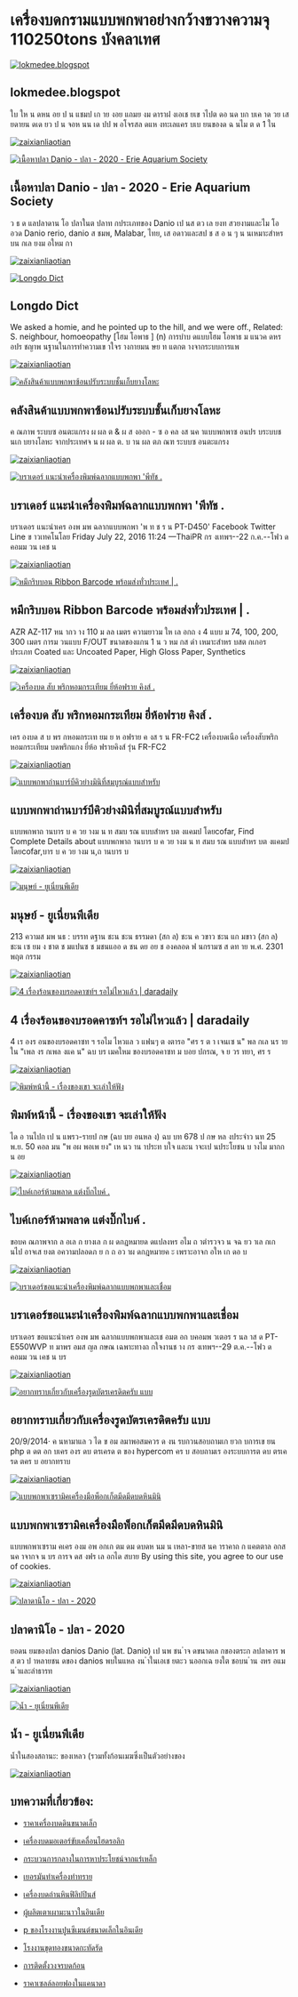 # เครื่องบดกรามแบบพกพาอย่างกว้างขวางความจุ 110250tons บังคลาเทศ
<a href="https://mnn.zoosnet.net/LR/Chatpre.aspx?id=MNN94995150&p=https://topgrinding.com/" target="_blank">![lokmedee.blogspot](https://github.com/technlg/images/blob/main/40.jpg)</a>
## lokmedee.blogspot
ใบ ให น ดหน อย ป น แชมป เก าย งอย แถมย งม ดาราฝ งเอเช ยเข าไปต ดอ นด บก บเค าด วย เส ยดายน ดเด ยว ป น จอห นน เด ปป พ อโจรสล ดแห งทะเลแคร บเบ ยนของด ฉ นไม ต ด 1 ใน 
<a href="https://mnn.zoosnet.net/LR/Chatpre.aspx?id=MNN94995150&p=https://topgrinding.com/" target="_blank"><img src="https://github.com/technlg/images/raw/main/chat11.jpg" alt="zaixianliaotian"/></a><a href="//whatsapp.shibangsoft.com/WhatsApp.php" ><img src="https://github.com/technlg/images/raw/main/chat11.png" alt=""></a>
<a href="https://mnn.zoosnet.net/LR/Chatpre.aspx?id=MNN94995150&p=https://topgrinding.com/" target="_blank">![เนื้อหาปลา Danio - ปลา - 2020 - Erie Aquarium Society](https://github.com/technlg/images/blob/main/9.jpg)</a>
## เนื้อหาปลา Danio - ปลา - 2020 - Erie Aquarium Society
ว ธ ด แลปลาดาน โอ ปลาในต ปลาท กประเภทของ Danio เป นส ตว เล ยงท สวยงามและไม โอ อวด Danio rerio, danio ส ชมพ, Malabar, ไทย, เส อดาวและสป ช ส อ น ๆ น นเหมาะสำหร บน กเล ยงม อใหม กา 
<a href="https://mnn.zoosnet.net/LR/Chatpre.aspx?id=MNN94995150&p=https://topgrinding.com/" target="_blank"><img src="https://github.com/technlg/images/raw/main/chat11.jpg" alt="zaixianliaotian"/></a><a href="//whatsapp.shibangsoft.com/WhatsApp.php" ><img src="https://github.com/technlg/images/raw/main/chat11.png" alt=""></a>
<a href="https://mnn.zoosnet.net/LR/Chatpre.aspx?id=MNN94995150&p=https://topgrinding.com/" target="_blank">![Longdo Dict](https://github.com/technlg/images/blob/main/22.jpg)</a>
## Longdo Dict
We asked a homie, and he pointed up to the hill, and we were off., Related: S. neighbour, homoeopathy [โฮม โอพาธ ] (n) การบำบ ดแบบโฮม โอพาธ ม แนวค ดหร อปร ชญาพ นฐานในการทำความเข าใจร างกายมน ษย ท แตกต างจากระบบการแพ 
<a href="https://mnn.zoosnet.net/LR/Chatpre.aspx?id=MNN94995150&p=https://topgrinding.com/" target="_blank"><img src="https://github.com/technlg/images/raw/main/chat11.jpg" alt="zaixianliaotian"/></a><a href="//whatsapp.shibangsoft.com/WhatsApp.php" ><img src="https://github.com/technlg/images/raw/main/chat11.png" alt=""></a>
<a href="https://mnn.zoosnet.net/LR/Chatpre.aspx?id=MNN94995150&p=https://topgrinding.com/" target="_blank">![คลังสินค้าแบบพกพาซ้อนปรับระบบชั้นเก็บยางโลหะ](https://github.com/technlg/images/blob/main/5.jpg)</a>
## คลังสินค้าแบบพกพาซ้อนปรับระบบชั้นเก็บยางโลหะ
ค ณภาพ ระบบซ อนตะแกรง ผ ผล ต & ผ ส งออก - ซ อ คล งส นค าแบบพกพาซ อนปร บระบบช นเก บยางโลหะ จากประเทศจ น ผ ผล ต. บ าน ผล ตภ ณฑ ระบบซ อนตะแกรง
<a href="https://mnn.zoosnet.net/LR/Chatpre.aspx?id=MNN94995150&p=https://topgrinding.com/" target="_blank"><img src="https://github.com/technlg/images/raw/main/chat11.jpg" alt="zaixianliaotian"/></a><a href="//whatsapp.shibangsoft.com/WhatsApp.php" ><img src="https://github.com/technlg/images/raw/main/chat11.png" alt=""></a>
<a href="https://mnn.zoosnet.net/LR/Chatpre.aspx?id=MNN94995150&p=https://topgrinding.com/" target="_blank">![บราเดอร์ แนะนำเครื่องพิมพ์ฉลากแบบพกพา 'พีทัช .](https://github.com/technlg/images/blob/main/58.jpg)</a>
## บราเดอร์ แนะนำเครื่องพิมพ์ฉลากแบบพกพา 'พีทัช .
บราเดอร แนะนำเคร องพ มพ ฉลากแบบพกพา 'พ ท ช ร น PT-D450' Facebook Twitter Line ข าวเทคโนโลย Friday July 22, 2016 11:24 —ThaiPR กร งเทพฯ--22 ก.ค.--โฟว ด คอมม วน เคช น 
<a href="https://mnn.zoosnet.net/LR/Chatpre.aspx?id=MNN94995150&p=https://topgrinding.com/" target="_blank"><img src="https://github.com/technlg/images/raw/main/chat11.jpg" alt="zaixianliaotian"/></a><a href="//whatsapp.shibangsoft.com/WhatsApp.php" ><img src="https://github.com/technlg/images/raw/main/chat11.png" alt=""></a>
<a href="https://mnn.zoosnet.net/LR/Chatpre.aspx?id=MNN94995150&p=https://topgrinding.com/" target="_blank">![หมึกริบบอน Ribbon Barcode พร้อมส่งทั่วประเทศ | .](https://github.com/technlg/images/blob/main/12.jpg)</a>
## หมึกริบบอน Ribbon Barcode พร้อมส่งทั่วประเทศ | .
AZR AZ-117 หน ากว าง 110 ม ลล เมตร ความยาวม ให เล อกถ ง 4 แบบ ม 74, 100, 200, 300 เมตร การม วนแบบ F/OUT ขนาดของแกน 1 น ว หม กส ดำ เหมาะสำหร บสต กเกอร ประเภท Coated และ Uncoated Paper, High Gloss Paper, Synthetics 
<a href="https://mnn.zoosnet.net/LR/Chatpre.aspx?id=MNN94995150&p=https://topgrinding.com/" target="_blank"><img src="https://github.com/technlg/images/raw/main/chat11.jpg" alt="zaixianliaotian"/></a><a href="//whatsapp.shibangsoft.com/WhatsApp.php" ><img src="https://github.com/technlg/images/raw/main/chat11.png" alt=""></a>
<a href="https://mnn.zoosnet.net/LR/Chatpre.aspx?id=MNN94995150&p=https://topgrinding.com/" target="_blank">![เครื่องบด สับ พริกหอมกระเทียม ยี่ห้อฟราย คิงส์ .](https://github.com/technlg/images/blob/main/19.jpg)</a>
## เครื่องบด สับ พริกหอมกระเทียม ยี่ห้อฟราย คิงส์ .
เคร องบด ส บ พร กหอมกระเท ยม ย ห อฟราย ค งส ร น FR-FC2 เครื่องบดเนือ เครื่องสับพริกหอมกระเทียม บดพริกแกง ยี่ห้อ ฟรายคิงส์ รุ่น FR-FC2
<a href="https://mnn.zoosnet.net/LR/Chatpre.aspx?id=MNN94995150&p=https://topgrinding.com/" target="_blank"><img src="https://github.com/technlg/images/raw/main/chat11.jpg" alt="zaixianliaotian"/></a><a href="//whatsapp.shibangsoft.com/WhatsApp.php" ><img src="https://github.com/technlg/images/raw/main/chat11.png" alt=""></a>
<a href="https://mnn.zoosnet.net/LR/Chatpre.aspx?id=MNN94995150&p=https://topgrinding.com/" target="_blank">![แบบพกพาถ่านบาร์บีคิวย่างมินิที่สมบูรณ์แบบสำหรับ ](https://github.com/technlg/images/blob/main/13.jpg)</a>
## แบบพกพาถ่านบาร์บีคิวย่างมินิที่สมบูรณ์แบบสำหรับ 
แบบพกพาถ านบาร บ ค วย างม น ท สมบ รณ แบบสำหร บต งแคมป โดยcofar, Find Complete Details about แบบพกพาถ านบาร บ ค วย างม น ท สมบ รณ แบบสำหร บต งแคมป โดยcofar,บาร บ ค วย างม น,ถ านบาร บ 
<a href="https://mnn.zoosnet.net/LR/Chatpre.aspx?id=MNN94995150&p=https://topgrinding.com/" target="_blank"><img src="https://github.com/technlg/images/raw/main/chat11.jpg" alt="zaixianliaotian"/></a><a href="//whatsapp.shibangsoft.com/WhatsApp.php" ><img src="https://github.com/technlg/images/raw/main/chat11.png" alt=""></a>
<a href="https://mnn.zoosnet.net/LR/Chatpre.aspx?id=MNN94995150&p=https://topgrinding.com/" target="_blank">![มนุษย์ - ยูเนี่ยนพีเดีย](https://github.com/technlg/images/blob/main/36.jpg)</a>
## มนุษย์ - ยูเนี่ยนพีเดีย
213 ความส มพ นธ : บรรท ดฐาน ชะน ชะน ธรรมดา (สก ล) ชะน ค วขาว ชะน แก มขาว (สก ล) ชะน เซ ยม ง ชาต ช มแปนซ ช มชนแออ ด ชน ดย อย ช องคลอด ฟ นกรามซ ส ดท าย พ.ศ. 2301 พฤต กรรม 
<a href="https://mnn.zoosnet.net/LR/Chatpre.aspx?id=MNN94995150&p=https://topgrinding.com/" target="_blank"><img src="https://github.com/technlg/images/raw/main/chat11.jpg" alt="zaixianliaotian"/></a><a href="//whatsapp.shibangsoft.com/WhatsApp.php" ><img src="https://github.com/technlg/images/raw/main/chat11.png" alt=""></a>
<a href="https://mnn.zoosnet.net/LR/Chatpre.aspx?id=MNN94995150&p=https://topgrinding.com/" target="_blank">![4 เรื่องร้อนของบรอดคาซท์ฯ รอไม่ไหวแล้ว | daradaily](https://github.com/technlg/images/blob/main/33.jpg)</a>
## 4 เรื่องร้อนของบรอดคาซท์ฯ รอไม่ไหวแล้ว | daradaily
4 เร องร อนของบรอดคาซท ฯ รอไม ไหวแล ว แฟนๆ ต งตารอ "ศร ร ต า เจนเซ น" พล กเล นร าย ใน "เพล งร กเพล งแค น" ฉบ บร เมคใหม ของบรอดคาซท ม บอย ปกรณ, จ ย วร ทยา, ศร ร 
<a href="https://mnn.zoosnet.net/LR/Chatpre.aspx?id=MNN94995150&p=https://topgrinding.com/" target="_blank"><img src="https://github.com/technlg/images/raw/main/chat11.jpg" alt="zaixianliaotian"/></a><a href="//whatsapp.shibangsoft.com/WhatsApp.php" ><img src="https://github.com/technlg/images/raw/main/chat11.png" alt=""></a>
<a href="https://mnn.zoosnet.net/LR/Chatpre.aspx?id=MNN94995150&p=https://topgrinding.com/" target="_blank">![พิมพ์หน้านี้ - เรื่องของเขา จะเล่าให้ฟัง](https://github.com/technlg/images/blob/main/52.jpg)</a>
## พิมพ์หน้านี้ - เรื่องของเขา จะเล่าให้ฟัง
ได อ านไปก เป น แพรว-รายป กษ (ฉบ บย อนหล ง) ฉบ บท 678 ป กษ หล งประจำว นท 25 พ.ย. 50 คอล มน "พ อผ พอเพ ยง" เห นว าน าประท บใจ และน าจะเป นประโยชน บ างไม มากก น อย
<a href="https://mnn.zoosnet.net/LR/Chatpre.aspx?id=MNN94995150&p=https://topgrinding.com/" target="_blank"><img src="https://github.com/technlg/images/raw/main/chat11.jpg" alt="zaixianliaotian"/></a><a href="//whatsapp.shibangsoft.com/WhatsApp.php" ><img src="https://github.com/technlg/images/raw/main/chat11.png" alt=""></a>
<a href="https://mnn.zoosnet.net/LR/Chatpre.aspx?id=MNN94995150&p=https://topgrinding.com/" target="_blank">![ไบค์เกอร์ห้ามพลาด แต่งบิ๊กไบค์ .](https://github.com/technlg/images/blob/main/57.jpg)</a>
## ไบค์เกอร์ห้ามพลาด แต่งบิ๊กไบค์ .
ขอบค ณภาพจาก ล อเล ก ยางเล ก ผ ดกฎหมายด ดแปลงหร อไม ถ าตำรวจว น จฉ ยว าเล กเก นไป อาจเส ยงต อความปลอดภ ย ก ถ อว าผ ดกฎหมายค ะ เพราะอาจก อให เก ดอ บ 
<a href="https://mnn.zoosnet.net/LR/Chatpre.aspx?id=MNN94995150&p=https://topgrinding.com/" target="_blank"><img src="https://github.com/technlg/images/raw/main/chat11.jpg" alt="zaixianliaotian"/></a><a href="//whatsapp.shibangsoft.com/WhatsApp.php" ><img src="https://github.com/technlg/images/raw/main/chat11.png" alt=""></a>
<a href="https://mnn.zoosnet.net/LR/Chatpre.aspx?id=MNN94995150&p=https://topgrinding.com/" target="_blank">![บราเดอร์ขอแนะนำเครื่องพิมพ์ฉลากแบบพกพาและเชื่อม ](https://github.com/technlg/images/blob/main/39.jpg)</a>
## บราเดอร์ขอแนะนำเครื่องพิมพ์ฉลากแบบพกพาและเชื่อม 
บราเดอร ขอแนะนำเคร องพ มพ ฉลากแบบพกพาและเช อมต อก บคอมพ วเตอร ร นล าส ด PT-E550WVP ท มาพร อมส ญล กษณ เฉพาะทางถ กใจงานช าง กร งเทพฯ--29 ต.ค.--โฟว ด คอมม วน เคช น บร 
<a href="https://mnn.zoosnet.net/LR/Chatpre.aspx?id=MNN94995150&p=https://topgrinding.com/" target="_blank"><img src="https://github.com/technlg/images/raw/main/chat11.jpg" alt="zaixianliaotian"/></a><a href="//whatsapp.shibangsoft.com/WhatsApp.php" ><img src="https://github.com/technlg/images/raw/main/chat11.png" alt=""></a>
<a href="https://mnn.zoosnet.net/LR/Chatpre.aspx?id=MNN94995150&p=https://topgrinding.com/" target="_blank">![อยากทราบเกี่ยวกับเครื่องรูดบัตรเครดิตครับ แบบ ](https://github.com/technlg/images/blob/main/34.jpg)</a>
## อยากทราบเกี่ยวกับเครื่องรูดบัตรเครดิตครับ แบบ 
20/9/2014· ค นหามาแล ว ได ข อม ลมาพอสมควร ด งน รบกวนสอบถามเก ยวก บการเข ยน php ต ดต อก บเคร องร ดบ ตรเครด ต ของ hypercom คร บ สอบถามเร องระบบการต ดบ ตรเครด ตคร บ อยากทราบ 
<a href="https://mnn.zoosnet.net/LR/Chatpre.aspx?id=MNN94995150&p=https://topgrinding.com/" target="_blank"><img src="https://github.com/technlg/images/raw/main/chat11.jpg" alt="zaixianliaotian"/></a><a href="//whatsapp.shibangsoft.com/WhatsApp.php" ><img src="https://github.com/technlg/images/raw/main/chat11.png" alt=""></a>
<a href="https://mnn.zoosnet.net/LR/Chatpre.aspx?id=MNN94995150&p=https://topgrinding.com/" target="_blank">![แบบพกพาเซรามิคเครื่องมือพ็อกเก็ตมีดมีดบดหินมินิ ](https://github.com/technlg/images/blob/main/33.jpg)</a>
## แบบพกพาเซรามิคเครื่องมือพ็อกเก็ตมีดมีดบดหินมินิ 
แบบพกพาเซราม คเคร องม อพ อกเก ตม ดม ดบดห นม น เหลา-ขายส นค าราคาถ ก แคตตาล อกส นค าจากจ น บร การจ ดส งฟร เล อกได สบาย By using this site, you agree to our use of cookies.
<a href="https://mnn.zoosnet.net/LR/Chatpre.aspx?id=MNN94995150&p=https://topgrinding.com/" target="_blank"><img src="https://github.com/technlg/images/raw/main/chat11.jpg" alt="zaixianliaotian"/></a><a href="//whatsapp.shibangsoft.com/WhatsApp.php" ><img src="https://github.com/technlg/images/raw/main/chat11.png" alt=""></a>
<a href="https://mnn.zoosnet.net/LR/Chatpre.aspx?id=MNN94995150&p=https://topgrinding.com/" target="_blank">![ปลาดานิโอ - ปลา - 2020](https://github.com/technlg/images/blob/main/8.jpg)</a>
## ปลาดานิโอ - ปลา - 2020
ยอดน ยมของปลา danios Danio (lat. Danio) เป นพ ชน ำจ ดขนาดเล กของตระก ลปลาคาร พ ส ตว ป าหลายชน ดของ danios พบในแหล งน ำในเอเช ยตะว นออกเฉ ยงใต ชอบน ำน งหร อแม น ำและลำธารท 
<a href="https://mnn.zoosnet.net/LR/Chatpre.aspx?id=MNN94995150&p=https://topgrinding.com/" target="_blank"><img src="https://github.com/technlg/images/raw/main/chat11.jpg" alt="zaixianliaotian"/></a><a href="//whatsapp.shibangsoft.com/WhatsApp.php" ><img src="https://github.com/technlg/images/raw/main/chat11.png" alt=""></a>
<a href="https://mnn.zoosnet.net/LR/Chatpre.aspx?id=MNN94995150&p=https://topgrinding.com/" target="_blank">![น้ำ - ยูเนี่ยนพีเดีย](https://github.com/technlg/images/blob/main/50.jpg)</a>
## น้ำ - ยูเนี่ยนพีเดีย
น้ำในสองสถานะ: ของเหลว (รวมทั้งก้อนเมฆซึ่งเป็นตัวอย่างของ 
<a href="https://mnn.zoosnet.net/LR/Chatpre.aspx?id=MNN94995150&p=https://topgrinding.com/" target="_blank"><img src="https://github.com/technlg/images/raw/main/chat11.jpg" alt="zaixianliaotian"/></a><a href="//whatsapp.shibangsoft.com/WhatsApp.php" ><img src="https://github.com/technlg/images/raw/main/chat11.png" alt=""></a>
## บทความที่เกี่ยวข้อง:
* [ราคาเครื่องบดดินขนาดเล็ก](%E0%B8%A3%E0%B8%B2%E0%B8%84%E0%B8%B2%E0%B9%80%E0%B8%84%E0%B8%A3%E0%B8%B7%E0%B9%88%E0%B8%AD%E0%B8%87%E0%B8%9A%E0%B8%94%E0%B8%94%E0%B8%B4%E0%B8%99%E0%B8%82%E0%B8%99%E0%B8%B2%E0%B8%94%E0%B9%80%E0%B8%A5%E0%B9%87%E0%B8%81.md)
* [เครื่องบดมอเตอร์ขับเคลื่อนไฮดรอลิก](%E0%B9%80%E0%B8%84%E0%B8%A3%E0%B8%B7%E0%B9%88%E0%B8%AD%E0%B8%87%E0%B8%9A%E0%B8%94%E0%B8%A1%E0%B8%AD%E0%B9%80%E0%B8%95%E0%B8%AD%E0%B8%A3%E0%B9%8C%E0%B8%82%E0%B8%B1%E0%B8%9A%E0%B9%80%E0%B8%84%E0%B8%A5%E0%B8%B7%E0%B9%88%E0%B8%AD%E0%B8%99%E0%B9%84%E0%B8%AE%E0%B8%94%E0%B8%A3%E0%B8%AD%E0%B8%A5%E0%B8%B4%E0%B8%81.md)
* [กระบวนการกลางในการหาประโยชน์จากแร่เหล็ก](%E0%B8%81%E0%B8%A3%E0%B8%B0%E0%B8%9A%E0%B8%A7%E0%B8%99%E0%B8%81%E0%B8%B2%E0%B8%A3%E0%B8%81%E0%B8%A5%E0%B8%B2%E0%B8%87%E0%B9%83%E0%B8%99%E0%B8%81%E0%B8%B2%E0%B8%A3%E0%B8%AB%E0%B8%B2%E0%B8%9B%E0%B8%A3%E0%B8%B0%E0%B9%82%E0%B8%A2%E0%B8%8A%E0%B8%99%E0%B9%8C%E0%B8%88%E0%B8%B2%E0%B8%81%E0%B9%81%E0%B8%A3%E0%B9%88%E0%B9%80%E0%B8%AB%E0%B8%A5%E0%B9%87%E0%B8%81.md)
* [เยอรมันทำเครื่องทำทราย](%E0%B9%80%E0%B8%A2%E0%B8%AD%E0%B8%A3%E0%B8%A1%E0%B8%B1%E0%B8%99%E0%B8%97%E0%B8%B3%E0%B9%80%E0%B8%84%E0%B8%A3%E0%B8%B7%E0%B9%88%E0%B8%AD%E0%B8%87%E0%B8%97%E0%B8%B3%E0%B8%97%E0%B8%A3%E0%B8%B2%E0%B8%A2.md)
* [เครื่องบดถ่านหินฟิลิปปินส์](%E0%B9%80%E0%B8%84%E0%B8%A3%E0%B8%B7%E0%B9%88%E0%B8%AD%E0%B8%87%E0%B8%9A%E0%B8%94%E0%B8%96%E0%B9%88%E0%B8%B2%E0%B8%99%E0%B8%AB%E0%B8%B4%E0%B8%99%E0%B8%9F%E0%B8%B4%E0%B8%A5%E0%B8%B4%E0%B8%9B%E0%B8%9B%E0%B8%B4%E0%B8%99%E0%B8%AA%E0%B9%8C.md)
* [ผู้ผลิตเตาเผามะนาวในอินเดีย](%E0%B8%9C%E0%B8%B9%E0%B9%89%E0%B8%9C%E0%B8%A5%E0%B8%B4%E0%B8%95%E0%B9%80%E0%B8%95%E0%B8%B2%E0%B9%80%E0%B8%9C%E0%B8%B2%E0%B8%A1%E0%B8%B0%E0%B8%99%E0%B8%B2%E0%B8%A7%E0%B9%83%E0%B8%99%E0%B8%AD%E0%B8%B4%E0%B8%99%E0%B9%80%E0%B8%94%E0%B8%B5%E0%B8%A2.md)
* [p ของโรงงานปูนซีเมนต์ขนาดเล็กในอินเดีย](p%20%E0%B8%82%E0%B8%AD%E0%B8%87%E0%B9%82%E0%B8%A3%E0%B8%87%E0%B8%87%E0%B8%B2%E0%B8%99%E0%B8%9B%E0%B8%B9%E0%B8%99%E0%B8%8B%E0%B8%B5%E0%B9%80%E0%B8%A1%E0%B8%99%E0%B8%95%E0%B9%8C%E0%B8%82%E0%B8%99%E0%B8%B2%E0%B8%94%E0%B9%80%E0%B8%A5%E0%B9%87%E0%B8%81%E0%B9%83%E0%B8%99%E0%B8%AD%E0%B8%B4%E0%B8%99%E0%B9%80%E0%B8%94%E0%B8%B5%E0%B8%A2.md)
* [โรงงานขุดทองขนาดกะทัดรัด](%E0%B9%82%E0%B8%A3%E0%B8%87%E0%B8%87%E0%B8%B2%E0%B8%99%E0%B8%82%E0%B8%B8%E0%B8%94%E0%B8%97%E0%B8%AD%E0%B8%87%E0%B8%82%E0%B8%99%E0%B8%B2%E0%B8%94%E0%B8%81%E0%B8%B0%E0%B8%97%E0%B8%B1%E0%B8%94%E0%B8%A3%E0%B8%B1%E0%B8%94.md)
* [การติดตั้งวงจรบดก้อน](%E0%B8%81%E0%B8%B2%E0%B8%A3%E0%B8%95%E0%B8%B4%E0%B8%94%E0%B8%95%E0%B8%B1%E0%B9%89%E0%B8%87%E0%B8%A7%E0%B8%87%E0%B8%88%E0%B8%A3%E0%B8%9A%E0%B8%94%E0%B8%81%E0%B9%89%E0%B8%AD%E0%B8%99.md)
* [ราคาเซลล์ลอยฟองในแคนาดา](%E0%B8%A3%E0%B8%B2%E0%B8%84%E0%B8%B2%E0%B9%80%E0%B8%8B%E0%B8%A5%E0%B8%A5%E0%B9%8C%E0%B8%A5%E0%B8%AD%E0%B8%A2%E0%B8%9F%E0%B8%AD%E0%B8%87%E0%B9%83%E0%B8%99%E0%B9%81%E0%B8%84%E0%B8%99%E0%B8%B2%E0%B8%94%E0%B8%B2.md)
